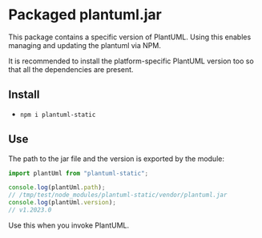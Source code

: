 # Packaged plantuml.jar

This package contains a specific version of PlantUML. Using this enables managing and updating the plantuml via NPM.

It is recommended to install the platform-specific PlantUML version too so that all the dependencies are present.

## Install

* ```npm i plantuml-static```

## Use

The path to the jar file and the version is exported by the module:

```js
import plantUml from "plantuml-static";

console.log(plantUml.path);
// /tmp/test/node_modules/plantuml-static/vendor/plantuml.jar
console.log(plantUml.version);
// v1.2023.0
```

Use this when you invoke PlantUML.
